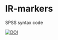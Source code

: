 # IR-markers
SPSS syntax code

[![DOI](https://zenodo.org/badge/632155457.svg)](https://zenodo.org/badge/latestdoi/632155457)
